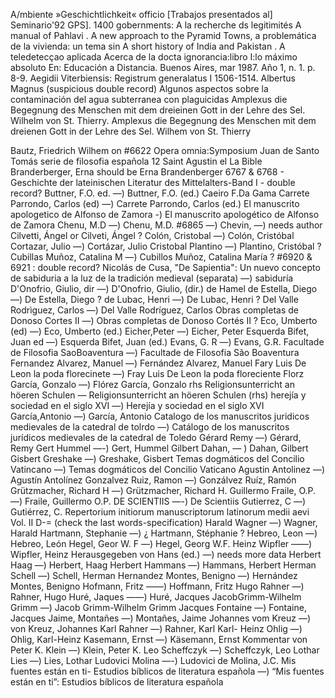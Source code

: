  A/mbiente
 »Geschichtlichkeit« 
 officio
 [Trabajos presentados al] Seminario'92 GPS].
 1400 gobernments:
 A la recherche ds legitimités
 A manual of Pahlavi .
 A new approach to the Pyramid Towns,
 a problemática de la vivienda: un tema sin 
 A short history of India and Pakistan .
 A teledetecçao aplicada 
Acerca de la docta ignorancia:libro I:lo máximo absoluto
En: Educación a Distancia. Buenos Aires, mar 1987. Año 1, n. 1. p. 8-9.
Aegidii Viterbiensis: Registrum generalatus I 1506-1514.
Albertus Magnus  (suspicious double record)
Algunos aspectos sobre la contaminación del agua subterranea con plaguicidas
Amplexus die Begegnung des Menschen mit dem dreieinen Gott in der Lehre des Sel. Wilhelm von St. Thierry.
Amplexus die Begegnung des Menschen mit dem dreienen Gott in der Lehre des Sel. Wilhem von St. Thierry

Bautz, Friedrich Wilhem on #6622
Opera omnia:Symposium
Juan de Santo Tomás serie de filosofia española 12
Saint Agustin el La Bible
Branderberger, Erna should be Erna Brandenberger
6767 & 6768 - Geschichte der lateinischen Literatur des Mittelalters-Band I - double record?
Buttner, F.O. ed.  —) Buttner, F.O. (ed.)
Caeiro F.Da Gama
Carrete Parrondo, Carlos (ed)  —) Carrete Parrondo, Carlos (ed.) 
El manuscrito apologetico de Alfonso de Zamora  -) El manuscrito apologético de Alfonso de Zamora
Chenu,  M.D —) Chenu,  M.D.
#6865 —) Chevin, —) needs author
Cilvetti, Ángel  or Cilveti, Ángel ?
Colón, Cristobal  —) Colón, Cristóbal
Cortazar, Julio  —) Cortázar, Julio
Cristobal Plantino  —) Plantino, Cristóbal ?
Cubillas Muñoz, Catalina M   —) Cubillos Muñoz, Catalina María ?
#6920 & 6921 : double record?
Nicolás de Cusa, "De Sapientia": Un nuevo concepto de sabiduria a la luz de la tradición medieval (separata)   —) sabiduría
D'Onofrio, Giulio, dir  —) D'Onofrio, Giulio, (dir.)
de Hamel
de Estella, Diego  —)  De Estella, Diego ?
de Lubac, Henri   —)  De Lubac, Henri  ?
Del Valle Rodrìguez, Carlos   —) Del Valle Rodríguez, Carlos
Obras completas de Donoso Cortes II   —) Obras completas de Donoso Cortés II ?
Eco, Umberto (ed)  —) Eco, Umberto (ed.)
Eicher,Peter  —) Eicher, Peter
Esquerda Bifet, Juan ed  —) Esquerda Bifet, Juan (ed.)
Evans, G. R —) Evans, G.R.
Facultade de Filosofia SaoBoaventura  —) Facultade de Filosofia São Boaventura
Fernandez Alvarez, Manuel  —) Fernández Alvarez, Manuel
Fary Luis De Leon la poda florecinete  —) Fray Luis De Leon la poda floreciente
Florz García, Gonzalo  —) Flórez García, Gonzalo
rhs Religionsunterricht an höeren Schulen  — Religionsunterricht an höeren Schulen (rhs)
herejía y sociedad en el siglo XVI  —) Herejía y sociedad en el siglo XVI
García,Antonio —) García, Antonio
Catalogo de los manuscritos juridicos medievales de la catedral de tolrdo  —) Catálogo de los manuscritos jurídicos medievales de la catedral de Toledo
Gérard Remy  —) Gérard, Remy
Gert Hummel  —-) Gert, Hummel
Gilbert Dahan, — ) Dahan, Gilbert
Gisbert Greshake  —) Greshake, Gisbert
Temas dogmáticos del Concilio Vatincano  —) Temas dogmáticos del Concilio Vaticano
Agustin Antolinez  —) Agustín Antolínez
Gonzalvez Ruiz, Ramon  —) Gonzálvez Ruíz, Ramón
Grützmacher, Richard H —) Grützmacher, Richard H.
Guillermo Fraile, O.P. —) Fraile, Guillermo O.P.
DE SCIENTIIS  —-) De Scientiis
Gutierrez, C  —) Gutiérrez, C.
Repertorium initiorum manuscriptorum latinorum medii aevi Vol. II D-=  (check the last words-specification)
Harald Wagner  —) Wagner, Harald
Hartmann, Stephanie —) ¿ Hartmann, Stéphanie ?
Hebreo, Leon  —) Hebreo, León
Hegel, Geor W. F —) Hegel, Georg W.F.
Heinz Wipfler  ——) Wipfler, Heinz
Herausgegeben von Hans (ed.) —) needs more data
Herbert Haag  —) Herbert, Haag
Herbert Hammans  —) Hammans, Herbert
Herman Schell  —) Schell, Herman
Hernandez Montes, Benigno   —) Hernández Montes, Benigno
Hofmann, Fritz   ——) Hoffmann, Fritz
Hugo Rahner   —) Rahner, Hugo
Huré, Jaques  ——) Huré, Jacques
JacobGrimm-Wilhelm Grimm  —) Jacob Grimm-Wilhelm Grimm
Jacques Fontaine  —) Fontaine, Jacques
Jaime, Montañes —) Montañes, Jaime
Johannes vom Kreuz  —) von Kreuz, Johannes
Karl Rahner  —) Rahner, Karl
Karl- Heinz Ohlig —) Ohlig, Karl-Heinz
Kasemann, Ernst —) Käsemann, Ernst
Kommentar von Peter K. Klein  —) Klein, Peter K.
Leo Scheffczyk  —) Scheffczyk, Leo
Lothar Lies —) Lies, Lothar
Ludovici Molina  —-) Ludovici de Molina, J.C.
Mis fuentes están en ti- Estudios bíblicos de literatura española —) “Mis fuentes están en ti”: Estudios bíblicos de literatura española






